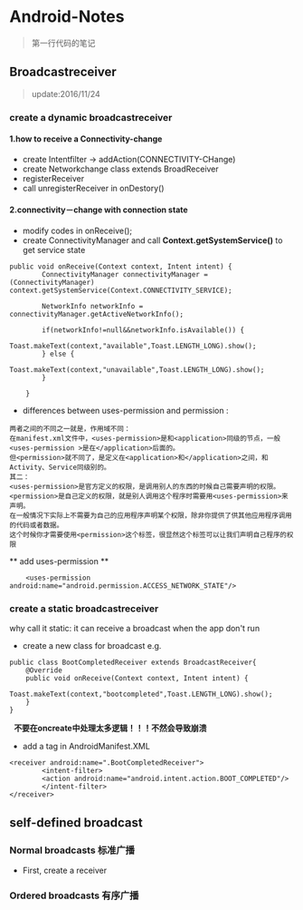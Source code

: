 # Android-Notes

> 第一行代码的笔记

## Broadcastreceiver
> update:2016/11/24



### create a dynamic broadcastreceiver

#### 1.how to receive a Connectivity-change
* create Intentfilter -> addAction(CONNECTIVITY-CHange)
* create Networkchange class extends BroadReceiver 
* registerReceiver
* call unregisterReceiver in onDestory()


#### 2.connectivity－change with connection state
* modify codes in onReceive();
* create ConnectivityManager and call **Context.getSystemService()** to get service state
```
public void onReceive(Context context, Intent intent) {
        ConnectivityManager connectivityManager = (ConnectivityManager) context.getSystemService(Context.CONNECTIVITY_SERVICE);

        NetworkInfo networkInfo = connectivityManager.getActiveNetworkInfo();

        if(networkInfo!=null&&networkInfo.isAvailable()) {
            Toast.makeText(context,"available",Toast.LENGTH_LONG).show();
        } else {
            Toast.makeText(context,"unavailable",Toast.LENGTH_LONG).show();
        }
        
    }
```
* differences between uses-permission and permission :
``` 
两者之间的不同之一就是，作用域不同：
在manifest.xml文件中，<uses-permission>是和<application>同级的节点，一般<uses-permission >是在</application>后面的。
但<permission>就不同了，是定义在<application>和</application>之间，和Activity、Service同级别的。
其二：
<uses-permission>是官方定义的权限，是调用别人的东西的时候自己需要声明的权限。
<permission>是自己定义的权限，就是别人调用这个程序时需要用<uses-permission>来声明。
在一般情况下实际上不需要为自己的应用程序声明某个权限，除非你提供了供其他应用程序调用的代码或者数据。
这个时候你才需要使用<permission>这个标签，很显然这个标签可以让我们声明自己程序的权限
``` 
** add uses-permission **
``` 
    <uses-permission android:name="android.permission.ACCESS_NETWORK_STATE"/>
```



### create a static broadcastreceiver

why call it static: it can receive a broadcast when the app don't run
* create a new class for broadcast 
e.g.

```
public class BootCompletedReceiver extends BroadcastReceiver{
    @Override
    public void onReceive(Context context, Intent intent) {
        Toast.makeText(context,"bootcompleted",Toast.LENGTH_LONG).show();
    }
}
```
   **不要在oncreate中处理太多逻辑！！！不然会导致崩溃**

* add a <receiver> tag in AndroidManifest.XML
```
<receiver android:name=".BootCompletedReceiver">
        <intent-filter>
        <action android:name="android.intent.action.BOOT_COMPLETED"/>
        </intent-filter>
</receiver>
```


## self-defined broadcast

### Normal broadcasts 标准广播

* First, create a receiver



### Ordered broadcasts 有序广播
